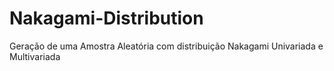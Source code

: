# Nakagami-Distribution
Geração de uma Amostra Aleatória com distribuição Nakagami Univariada e Multivariada
